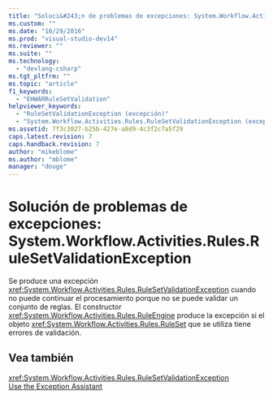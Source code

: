 ```yaml
---
title: "Soluci&#243;n de problemas de excepciones: System.Workflow.Activities.Rules.RuleSetValidationException | Microsoft Docs"
ms.custom: ""
ms.date: "10/29/2016"
ms.prod: "visual-studio-dev14"
ms.reviewer: ""
ms.suite: ""
ms.technology: 
  - "devlang-csharp"
ms.tgt_pltfrm: ""
ms.topic: "article"
f1_keywords: 
  - "EHWARRuleSetValidation"
helpviewer_keywords: 
  - "RuleSetValidationException (excepción)"
  - "System.Workflow.Activities.Rules.RuleSetValidationException (excepción)"
ms.assetid: 7f3c3027-b25b-427e-a8d9-4c3f2c7a5f29
caps.latest.revision: 7
caps.handback.revision: 7
author: "mikeblome"
ms.author: "mblome"
manager: "douge"
---
```

# Soluci&#243;n de problemas de excepciones: System.Workflow.Activities.Rules.RuleSetValidationException
Se produce una excepción <xref:System.Workflow.Activities.Rules.RuleSetValidationException> cuando no puede continuar el procesamiento porque no se puede validar un conjunto de reglas. El constructor <xref:System.Workflow.Activities.Rules.RuleEngine> produce la excepción si el objeto <xref:System.Workflow.Activities.Rules.RuleSet> que se utiliza tiene errores de validación.  
  
## Vea también  
 <xref:System.Workflow.Activities.Rules.RuleSetValidationException>   
 [Use the Exception Assistant](../Topic/How%20to:%20Use%20the%20Exception%20Assistant.md)